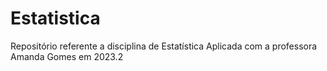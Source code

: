 # Estatistica
Repositório referente a disciplina de Estatística Aplicada com a professora Amanda Gomes em 2023.2

